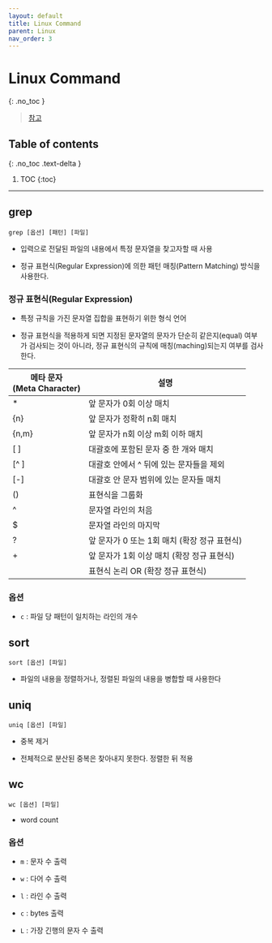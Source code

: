 ```yaml
---
layout: default
title: Linux Command
parent: Linux
nav_order: 3
---
```


# Linux Command
{: .no_toc }

> [참고](https://recipes4dev.tistory.com/157)

## Table of contents
{: .no_toc .text-delta }

1. TOC
{:toc}

---

## grep

```
grep [옵션] [패턴] [파일]
```

- 입력으로 전달된 파일의 내용에서 특정 문자열을 찾고자할 때 사용

- 정규 표현식(Regular Expression)에 의한 패턴 매칭(Pattern Matching) 방식을 사용한다.

### 정규 표현식(Regular Expression)

- 특정 규칙을 가진 문자열 집합을 표현하기 위한 형식 언어

- 정규 표현식을 적용하게 되면 지정된 문자열의 문자가 단순히 같은지(equal) 여부가 검사되는 것이 아니라, 정규 표현식의 규칙에 매칭(maching)되는지 여부를 검사한다.

| 메타 문자<br>(Meta Character) | 설명                                         |
|-------------------------------|----------------------------------------------|
| *                             | 앞 문자가 0회 이상 매치
| {n}                           | 앞 문자가 정확히 n회 매치                    |
| {n,m}                         | 앞 문자가 n회 이상 m회 이하 매치             |
| [ ]                           | 대괄호에 포함된 문자 중 한 개와 매치         |
| [^ ]                          | 대괄호 안에서 ^ 뒤에 있는 문자들을 제외      |
| [-]                           | 대괄호 안 문자 범위에 있는 문자들 매치       |
| ()                            | 표현식을 그룹화                              |
| ^                             | 문자열 라인의 처음                           |
| $                             | 문자열 라인의 마지막                         |
| ?                             | 앞 문자가 0 또는 1회 매치 (확장 정규 표현식) |
| +                             | 앞 문자가 1회 이상 매치 (확장 정규 표현식)   |
|                               | 표현식 논리 OR (확장 정규 표현식)            |

### 옵션

- `c` : 파일 당 패턴이 일치하는 라인의 개수

## sort

```
sort [옵션] [파일]
```

- 파일의 내용을 정렬하거나, 정렬된 파일의 내용을 병합할 때 사용한다

## uniq

```
uniq [옵션] [파일]
```

- 중복 제거

- 전체적으로 분산된 중복은 찾아내지 못한다. 정렬한 뒤 적용

## wc

```
wc [옵션] [파일]
```

- word count

### 옵션

- `m` : 문자 수 출력

- `w` : 다어 수 출력

- `l` : 라인 수 출력

- `c` : bytes 출력

- `L` : 가장 긴행의 문자 수 출력


